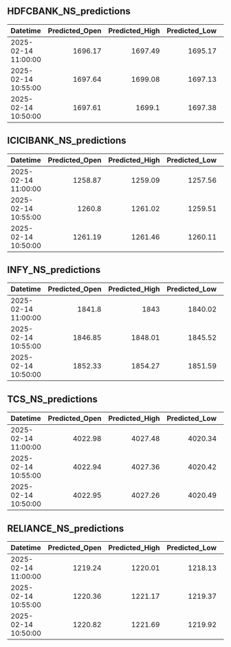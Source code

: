 ## HDFCBANK_NS_predictions
| Datetime            |   Predicted_Open |   Predicted_High |   Predicted_Low |   Predicted_Close |   Predicted_Volume |
|:--------------------|-----------------:|-----------------:|----------------:|------------------:|-------------------:|
| 2025-02-14 11:00:00 |          1696.17 |          1697.49 |         1695.17 |           1696.57 |           107420   |
| 2025-02-14 10:55:00 |          1697.64 |          1699.08 |         1697.13 |           1698.27 |            91089.5 |
| 2025-02-14 10:50:00 |          1697.61 |          1699.1  |         1697.38 |           1698.37 |            82607.2 |

## ICICIBANK_NS_predictions
| Datetime            |   Predicted_Open |   Predicted_High |   Predicted_Low |   Predicted_Close |   Predicted_Volume |
|:--------------------|-----------------:|-----------------:|----------------:|------------------:|-------------------:|
| 2025-02-14 11:00:00 |          1258.87 |          1259.09 |         1257.56 |           1258.05 |             157579 |
| 2025-02-14 10:55:00 |          1260.8  |          1261.02 |         1259.51 |           1260.17 |             115750 |
| 2025-02-14 10:50:00 |          1261.19 |          1261.46 |         1260.11 |           1260.76 |              86905 |

## INFY_NS_predictions
| Datetime            |   Predicted_Open |   Predicted_High |   Predicted_Low |   Predicted_Close |   Predicted_Volume |
|:--------------------|-----------------:|-----------------:|----------------:|------------------:|-------------------:|
| 2025-02-14 11:00:00 |          1841.8  |          1843    |         1840.02 |           1842.17 |            88644.8 |
| 2025-02-14 10:55:00 |          1846.85 |          1848.01 |         1845.52 |           1847.77 |            70813.5 |
| 2025-02-14 10:50:00 |          1852.33 |          1854.27 |         1851.59 |           1853.54 |            47576.4 |

## TCS_NS_predictions
| Datetime            |   Predicted_Open |   Predicted_High |   Predicted_Low |   Predicted_Close |   Predicted_Volume |
|:--------------------|-----------------:|-----------------:|----------------:|------------------:|-------------------:|
| 2025-02-14 11:00:00 |          4022.98 |          4027.48 |         4020.34 |           4025.49 |            27466.8 |
| 2025-02-14 10:55:00 |          4022.94 |          4027.36 |         4020.42 |           4025.32 |            26541   |
| 2025-02-14 10:50:00 |          4022.95 |          4027.26 |         4020.49 |           4025.21 |            25802.2 |

## RELIANCE_NS_predictions
| Datetime            |   Predicted_Open |   Predicted_High |   Predicted_Low |   Predicted_Close |   Predicted_Volume |
|:--------------------|-----------------:|-----------------:|----------------:|------------------:|-------------------:|
| 2025-02-14 11:00:00 |          1219.24 |          1220.01 |         1218.13 |           1219.89 |           116881   |
| 2025-02-14 10:55:00 |          1220.36 |          1221.17 |         1219.37 |           1220.85 |           104149   |
| 2025-02-14 10:50:00 |          1220.82 |          1221.69 |         1219.92 |           1221.16 |            95126.5 |

